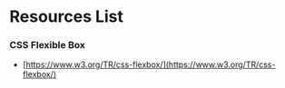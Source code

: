 
# Resources List

### CSS Flexible Box
- [https://www.w3.org/TR/css-flexbox/](https://www.w3.org/TR/css-flexbox/)

